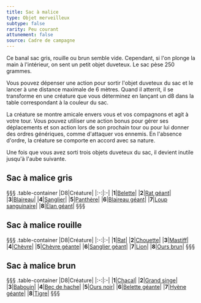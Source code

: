 ```yaml
---
title: Sac à malice
type: Objet merveilleux
subtype: false
rarity: Peu courant
attunement: false
source: Cadre de campagne
---
```

Ce banal sac gris, rouille ou brun semble vide. Cependant, si l'on plonge la main à l'intérieur, on sent un petit objet duveteux. Le sac pèse 250 grammes.

Vous pouvez dépenser une action pour sortir l'objet duveteux du sac et le lancer à une distance maximale de 6 mètres. Quand il atterrit, il se transforme en une créature que vous déterminez en lançant un d8 dans la table correspondant à la couleur du sac.

La créature se montre amicale envers vous et vos compagnons et agit à votre tour. Vous pouvez utiliser une action bonus pour gérer ses déplacements et son action lors de son prochain tour ou pour lui donner des ordres génériques, comme d'attaquer vos ennemis. En l'absence d'ordre, la créature se comporte en accord avec sa nature.

Une fois que vous avez sorti trois objets duveteux du sac, il devient inutile jusqu'à l'aube suivante.

## Sac à malice gris
§§§ .table-container
|D8|Créature|
|:-:|:-|
|**1**|[Belette](/bestiaire/belette/)|
|**2**|[Rat géant](/bestiaire/rat-geant/)|
|**3**|[Blaireau](/bestiaire/blaireau/)|
|**4**|[Sanglier](/bestiaire/sanglier/)|
|**5**|[Panthère](/bestiaire/panthere/)|
|**6**|[Blaireau géant](/bestiaire/blaireau-geant/)|
|**7**|[Loup sanguinaire](/bestiaire/loup-sanguinaire/)|
|**8**|[Élan géant](/bestiaire/elan-geant/)|
§§§

## Sac à malice rouille
§§§ .table-container
|D8|Créature|
|:-:|:-|
|**1**|[Rat](/bestiaire/rat/)|
|**2**|[Chouette](/bestiaire/chouette/)|
|**3**|[Mastiff](/bestiaire/mastiff/)|
|**4**|[Chèvre](/bestiaire/chevre/)|
|**5**|[Chèvre géante](/bestiaire/chevre-geante/)|
|**6**|[Sanglier géant](/bestiaire/sanglier-geant/)|
|**7**|[Lion](/bestiaire/lion/)|
|**8**|[Ours brun](/bestiaire/ours-brun/)|
§§§

## Sac à malice brun
§§§ .table-container
|D8|Créature|
|:-:|:-|
|**1**|[Chacal](/bestiaire/chacal/)|
|**2**|[Grand singe](/bestiaire/grand-singe/)|
|**3**|[Babouin](/bestiaire/babouin/)|
|**4**|[Bec de hache](/bestiaire/bec-de-hache/)|
|**5**|[Ours noir](/bestiaire/ours-noir/)|
|**6**|[Belette géante](/bestiaire/belette-geante/)|
|**7**|[Hyène géante](/bestiaire/hyene-geante/)|
|**8**|[Tigre](/bestiaire/tigre/)|
§§§
